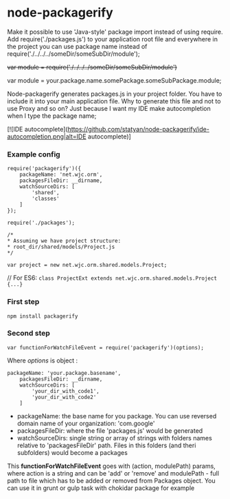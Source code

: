 # node-packagerify
Make it possible to use 'Java-style' package import instead of using require. Add require('./packages.js') to your application root file and everywhere in the project you can use package name instead of require('./../../../someDir/someSubDir/module');

~~var module = require('./../../../someDir/someSubDir/module')~~

var module = your.package.name.somePackage.someSubPackage.module;

Node-packagerify generates packages.js in your project folder. You have to include it into your main application file.
Why to generate this file and not to use Proxy and so on? Just because I want my IDE make autocompletion when I type the package name;

[![IDE autocomplete](https://github.com/statyan/node-packagerify/ide-autocompletion.png|alt=IDE autocomplete)]

### Example config
```
require('packagerify')({
    packageName: 'net.wjc.orm',
    packagesFileDir: __dirname,
    watchSourceDirs: [
        'shared',
        'classes'
    ]
});

require('./packages');

/*
* Assuming we have project structure:
* root_dir/shared/models/Project.js
*/

var project = new net.wjc.orm.shared.models.Project;
```
// For ES6:
`
class ProjectExt extends net.wjc.orm.shared.models.Project {...}
`



### First step
`npm install packagerify`

### Second step
```
var functionForWatchFileEvent = require('packagerify')(options);
```
Where *options* is object :
```
packageName: 'your.package.basename',
    packagesFileDir: __dirname,
    watchSourceDirs: [
        'your_dir_with_code1',
        'your_dir_with_code2'
    ]
```
- packageName: the base name for you package. You can use reversed domain name of your organization: 'com.google'
- packagesFileDir: where the file 'packages.js' would be generated
- watchSourceDirs: single string or array of strings with folders names relative to 'packagesFileDir' path. Files in this folders (and theri subfolders) would become a packages

This **functionForWatchFileEvent** goes with (action, modulePath) params, where action is a string and can be 'add' or 'remove' and modulePath - full path to file which has to be added or removed from Packages object. You can use it in grunt or gulp task with chokidar package for example





